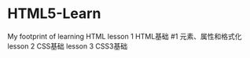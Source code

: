 # HTML5-Learn
My footprint of learning HTML
lesson 1 HTML基础
       #1 元素、属性和格式化
lesson 2 CSS基础
lesson 3 CSS3基础

